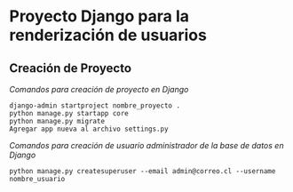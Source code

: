 # Proyecto Django para la renderización de usuarios

## Creación de Proyecto

_Comandos para creación de proyecto en Django_

```
django-admin startproject nombre_proyecto .
python manage.py startapp core
python manage.py migrate
Agregar app nueva al archivo settings.py
```
_Comandos para creación de usuario administrador de la base de datos en Django_

```
python manage.py createsuperuser --email admin@correo.cl --username nombre_usuario
```

